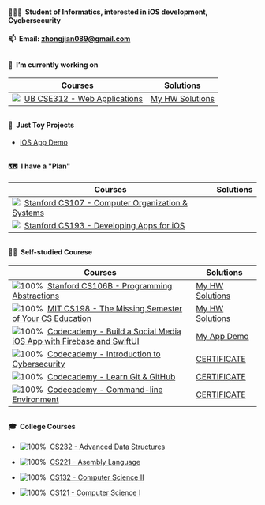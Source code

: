 #### 👨🏻‍🎓&nbsp;&nbsp;Student of Informatics, interested in iOS development, Cycbersecurity

#### 📫&nbsp;&nbsp;Email: [zhongjian089@gmail.com](mailto:zhongjian089@gmail.com) 

##

#### 📍&nbsp;&nbsp;I’m currently working on

| Courses | Solutions |
| ------- | --------- |
| ![](https://progress-bar.dev/55)&nbsp;&nbsp;[UB CSE312 - Web Applications](https://cse312.com) | [My HW Solutions](https://github.com/a2677331/CSE312-Web-Applications) |

##

#### 📌&nbsp;&nbsp;Just Toy Projects

- [iOS App Demo](https://www.youtube.com/playlist?list=PLE-isvGZOtw-1nRsCVy_yjKNnOzew7zLr)

##

#### 🗺&nbsp;&nbsp;I have a "Plan"

| Courses | Solutions |
| ------- | --------- |
| ![](https://progress-bar.dev/0)&nbsp;&nbsp;[Stanford CS107 - Computer Organization & Systems](https://cs.stanford.edu/degrees/undergrad/Requirements.shtml) |  |
| ![](https://progress-bar.dev/0)&nbsp;&nbsp;[Stanford CS193 - Developing Apps for iOS](https://cs193p.sites.stanford.edu) |  |

##

#### 🏴‍☠️&nbsp;&nbsp;Self-studied Courese

| Courses | Solutions |
| ------- | --------- |
| ![100%](https://progress-bar.dev/100)&nbsp;&nbsp;[Stanford CS106B - Programming Abstractions](https://web.stanford.edu/class/archive/cs/cs106b/cs106b.1192/) | [My HW Solutions](https://github.com/a2677331/My-Solutions-Stanford-CS106B-HW) |
| ![100%](https://progress-bar.dev/100)&nbsp;&nbsp;[MIT CS198 - The Missing Semester of Your CS Education](https://missing.csail.mit.edu) | [My HW Solutions](https://github.com/a2677331/MIT-Missing-Semester-My-Solutions.git) |
| ![100%](https://progress-bar.dev/100)&nbsp;&nbsp;[Codecademy - Build a Social Media iOS App with Firebase and SwiftUI](https://www.codecademy.com/learn/paths/build-a-social-media-ios-app-with-firebase-and-swiftui) | [My App Demo](https://www.youtube.com/watch?v=Hj154rLK7hw&t=25s) |
| ![100%](https://progress-bar.dev/100)&nbsp;&nbsp;[Codecademy - Introduction to Cybersecurity](https://www.codecademy.com/learn/introduction-to-cybersecurity) | [CERTIFICATE](https://www.codecademy.com/profiles/jianZ5320566309/certificates/de0bd5c89521d004ce449a86b0ad3319) |
| ![100%](https://progress-bar.dev/100)&nbsp;&nbsp;[Codecademy - Learn Git & GitHub](https://www.codecademy.com/learn/learn-git) | [CERTIFICATE](https://www.codecademy.com/profiles/jianZ5320566309/certificates/a8ab218d5950c29861635cc0bf12fd13) |
| ![100%](https://progress-bar.dev/100)&nbsp;&nbsp;[Codecademy - Command-line Environment](https://www.codecademy.com/learn/learn-the-command-line) | [CERTIFICATE](https://www.codecademy.com/profiles/jianZ5320566309/certificates/c87ba0541f8be78bc2f4ba1128233f6f) |

##

#### 🎓&nbsp;&nbsp;College Courses

- ![100%](https://progress-bar.dev/100)&nbsp;&nbsp;[CS232 - Advanced Data Structures](https://github.com/a2677331/My-Solutions-CS232-HW)

- ![100%](https://progress-bar.dev/100)&nbsp;&nbsp;[CS221 - Asembly Language](https://github.com/a2677331/My-Solutions-CS221-HW)

- ![100%](https://progress-bar.dev/100)&nbsp;&nbsp;[CS132 - Computer Science II](https://github.com/a2677331/My-Solutions-CS132-HW)

- ![100%](https://progress-bar.dev/100)&nbsp;&nbsp;[CS121 - Computer Science I](https://github.com/a2677331/My-Solutions-CS121-HW)
